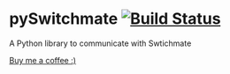 # pySwitchmate [![Build Status](https://travis-ci.org/Danielhiversen/pySwitchmate.svg?branch=master)](https://travis-ci.org/Danielhiversen/pySwitchmate)

A Python library to communicate with Swtichmate


[Buy me a coffee :)](http://paypal.me/dahoiv)
